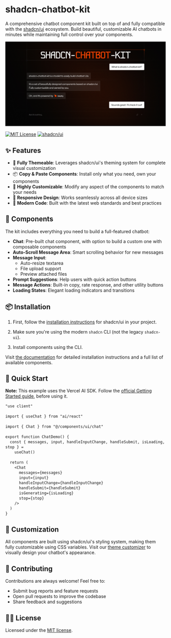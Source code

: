 # shadcn-chatbot-kit

A comprehensive chatbot component kit built on top of and fully compatible with the [shadcn/ui](https://ui.shadcn.com/) ecosystem. Build beautiful, customizable AI chatbots in minutes while maintaining full control over your components.

![hero](apps/www/public/og.jpg)

[![MIT License](https://img.shields.io/badge/License-MIT-green.svg)](https://choosealicense.com/licenses/mit/)
[![shadcn/ui](https://img.shields.io/badge/built%20with-shadcn%2Fui-black.svg)](https://ui.shadcn.com)

## ✨ Features

- 🎨 **Fully Themeable**: Leverages shadcn/ui's theming system for complete visual customization
- 📦 **Copy & Paste Components**: Install only what you need, own your components
- 🔧 **Highly Customizable**: Modify any aspect of the components to match your needs
- 📱 **Responsive Design**: Works seamlessly across all device sizes
- 🚀 **Modern Code**: Built with the latest web standards and best practices

## 🧩 Components

The kit includes everything you need to build a full-featured chatbot:

- **Chat**: Pre-built chat component, with option to build a custom one with composable components
- **Auto-Scroll Message Area**: Smart scrolling behavior for new messages
- **Message Input**:
  - Auto-resize textarea
  - File upload support
  - Preview attached files
- **Prompt Suggestions**: Help users with quick action buttons
- **Message Actions**: Built-in copy, rate response, and other utility buttons
- **Loading States**: Elegant loading indicators and transitions

## 📦 Installation

1. First, follow the [installation instructions](https://ui.shadcn.com/docs/installation) for shadcn/ui in your project.

2. Make sure you're using the modern `shadcn` CLI (not the legacy `shadcn-ui`).

3. Install components using the CLI.

Visit [the documentation](https://shadcn-chatbot-kit.vercel.app/docs/components/chat) for detailed installation instructions and a full list of available components.

## 🚀 Quick Start

**Note:** This example uses the Vercel AI SDK. Follow the [official Getting Started guide](https://sdk.vercel.ai/docs/getting-started/nextjs-app-router#create-your-application), before using it.

```tsx
"use client"

import { useChat } from "ai/react"

import { Chat } from "@/components/ui/chat"

export function ChatDemo() {
  const { messages, input, handleInputChange, handleSubmit, isLoading, stop } =
    useChat()

  return (
    <Chat
      messages={messages}
      input={input}
      handleInputChange={handleInputChange}
      handleSubmit={handleSubmit}
      isGenerating={isLoading}
      stop={stop}
    />
  )
}
```

## 🎨 Customization

All components are built using shadcn/ui's styling system, making them fully customizable using CSS variables.
Visit our [theme customizer](https://shadcn-chatbot-kit.vercel.app/themes) to visually design your chatbot's appearance.

## 🤝 Contributing

Contributions are always welcome! Feel free to:

- Submit bug reports and feature requests
- Open pull requests to improve the codebase
- Share feedback and suggestions

## 👨‍⚖️ License

Licensed under the [MIT license](https://github.com/Blazity/shadcn-chatbot-kit/blob/main/LICENSE.md).
